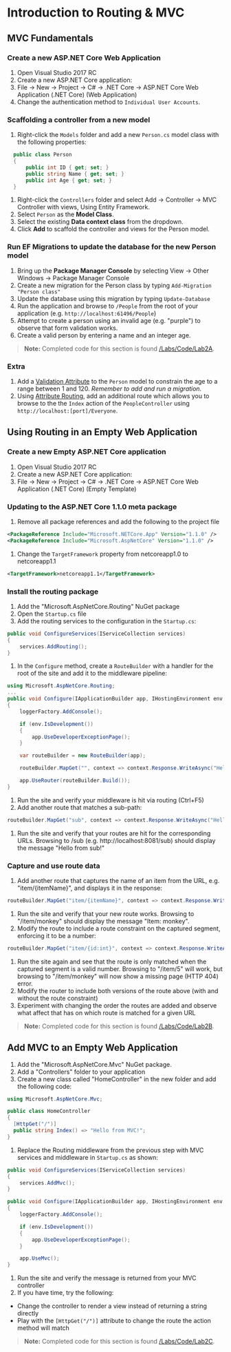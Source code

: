 # Introduction to Routing & MVC

## MVC Fundamentals

### Create a new ASP.NET Core Web Application

1. Open Visual Studio 2017 RC
1. Create a new ASP.NET Core application:
  1. File -> New -> Project -> C#  -> .NET Core -> ASP.NET Core Web Application (.NET Core) (Web Application)
  1. Change the authentication method to `Individual User Accounts`.

### Scaffolding a controller from a new model

1. Right-click the `Models` folder and add a new `Person.cs` model class with the following properties: 

  ```csharp
    public class Person
    {
        public int ID { get; set; }
        public string Name { get; set; }
        public int Age { get; set; }
    }
  ```

1. Right-click the `Controllers` folder and select Add -> Controller -> MVC Controller with views, Using Entity Framework.
1. Select `Person` as the **Model Class**.
1. Select the existing **Data context class** from the dropdown.
1. Click **Add** to scaffold the controller and views for the Person model.

### Run EF Migrations to update the database for the new Person model

1. Bring up the **Package Manager Console** by selecting View -> Other Windows -> Package Manager Console
1. Create a new migration for the Person class by typing `Add-Migration "Person class"`
1. Update the database using this migration by typing `Update-Database`
1. Run the application and browse to `/People` from the root of your application (e.g. `http://localhost:61496/People`)
1. Attempt to create a person using an invalid age (e.g. "purple") to observe that form validation works.
1. Create a valid person by entering a name and an integer age.

> **Note:** Completed code for this section is found [/Labs/Code/Lab2A](/Labs/Code/Lab2A).

### Extra
1. Add a [Validation Attribute](https://docs.microsoft.com/en-us/aspnet/core/mvc/models/validation#validation-attributes) to the `Person` model to constrain the age to a range between 1 and 120. *Remember to add and run a migration.*
1. Using [Attribute Routing](https://docs.microsoft.com/en-us/aspnet/core/mvc/controllers/routing#attribute-routing), add an additional route which allows you to browse to the the `Index` action of the `PeopleController` using `http://localhost:[port]/Everyone`.

## Using Routing in an Empty Web Application

### Create a new Empty ASP.NET Core application

1. Open Visual Studio 2017 RC
1. Create a new ASP.NET Core application:
  1. File -> New -> Project -> C#  -> .NET Core -> ASP.NET Core Web Application (.NET Core) (Empty Template)

### Updating to the ASP.NET Core 1.1.0 meta package
1. Remove all package references and add the following to the project file

  ```XML
  <PackageReference Include="Microsoft.NETCore.App" Version="1.1.0" />
  <PackageReference Include="Microsoft.AspNetCore" Version="1.1.0" />
  ```
1. Change the `TargetFramework` property from netcoreapp1.0 to netcoreapp1.1

  ```XML
  <TargetFramework>netcoreapp1.1</TargetFramework>
  ```

### Install the routing package
1. Add the "Microsoft.AspNetCore.Routing" NuGet package
1. Open the `Startup.cs` file
1. Add the routing services to the configuration in the `Startup.cs`:

  ``` c#
  public void ConfigureServices(IServiceCollection services)
  {
      services.AddRouting();
  }
  ```
1. In the `Configure` method, create a `RouteBuilder` with a handler for the root of the site and add it to the middleware pipeline:
  
  ``` c#
  using Microsoft.AspNetCore.Routing;
  ...
  public void Configure(IApplicationBuilder app, IHostingEnvironment env, ILoggerFactory loggerFactory)
  {
      loggerFactory.AddConsole();

      if (env.IsDevelopment())
      {
          app.UseDeveloperExceptionPage();
      }

      var routeBuilder = new RouteBuilder(app);

      routeBuilder.MapGet("", context => context.Response.WriteAsync("Hello from Routing!"));

      app.UseRouter(routeBuilder.Build());
  }
  ```
1. Run the site and verify your middleware is hit via routing (Ctrl+F5)
1. Add another route that matches a sub-path:
  
  ``` c#
  routeBuilder.MapGet("sub", context => context.Response.WriteAsync("Hello from sub!"));
  ```
1. Run the site and verify that your routes are hit for the corresponding URLs. Browsing to /sub (e.g. http://localhost:8081/sub) should display the message "Hello from sub!"

### Capture and use route data
1. Add another route that captures the name of an item from the URL, e.g. "item/{itemName}", and displays it in the response:
  
  ``` c#
  routeBuilder.MapGet("item/{itemName}", context => context.Response.WriteAsync($"Item: {context.GetRouteValue("itemName")}"));
  ```
1. Run the site and verify that your new route works. Browsing to "/item/monkey" should display the message "Item: monkey".
1. Modify the route to include a route constraint on the captured segment, enforcing it to be a number:
  
  ``` c#
  routeBuilder.MapGet("item/{id:int}", context => context.Response.WriteAsync($"Item ID: {context.GetRouteValue("id")}"));
  ```
1. Run the site again and see that the route is only matched when the captured segment is a valid number. Browsing to "/item/5" will work, but browsing to "/item/monkey" will now show a missing page (HTTP 404) error.
1. Modify the router to include both versions of the route above (with and without the route constraint)
1. Experiment with changing the order the routes are added and observe what affect that has on which route is matched for a given URL

> **Note:** Completed code for this section is found [/Labs/Code/Lab2B](/Labs/Code/Lab2B).

## Add MVC to an Empty Web Application
1. Add the "Microsoft.AspNetCore.Mvc" NuGet package.
1. Add a "Controllers" folder to your application
1. Create a new class called "HomeController" in the new folder and add the following code:

``` c#
using Microsoft.AspNetCore.Mvc;

public class HomeController
{
  [HttpGet("/")]
  public string Index() => "Hello from MVC!";
}
```
1. Replace the Routing middleware from the previous step with MVC services and middleware in `Startup.cs` as shown:

  ``` c#
  public void ConfigureServices(IServiceCollection services)
  {
      services.AddMvc();
  }
  
  public void Configure(IApplicationBuilder app, IHostingEnvironment env, ILoggerFactory loggerFactory)
  {
      loggerFactory.AddConsole();

      if (env.IsDevelopment())
      {
          app.UseDeveloperExceptionPage();
      }

      app.UseMvc();
  }
```

1. Run the site and verify the message is returned from your MVC controller
1. If you have time, try the following:
  - Change the controller to render a view instead of returning a string directly
  - Play with the `[HttpGet("/")]` attribute to change the route the action method will match

> **Note:** Completed code for this section is found [/Labs/Code/Lab2C](/Labs/Code/Lab2C).
